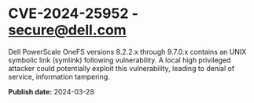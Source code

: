 # CVE-2024-25952 - secure@dell.com

Dell PowerScale OneFS versions 8.2.2.x through 9.7.0.x contains an UNIX symbolic link (symlink) following vulnerability. A local high privileged attacker could potentially exploit this vulnerability, leading to denial of service, information tampering.

**Publish date:** 2024-03-28
